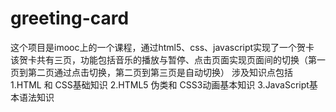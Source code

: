 # greeting-card
这个项目是imooc上的一个课程，通过html5、css、javascript实现了一个贺卡
该贺卡共有三页，功能包括音乐的播放与暂停、点击页面实现页面间的切换（第一页到第二页通过点击切换，第二页到第三页是自动切换）
涉及知识点包括 1.HTML 和 CSS基础知识      2.HTML5 伪类和 CSS3动画基本知识      3.JavaScript基本语法知识
